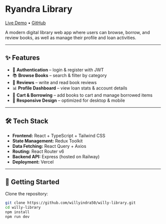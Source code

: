 # Ryandra Library

[Live Demo](https://willy-library.vercel.app) • [GitHub](https://github.com/willyindra50/willy-library)

A modern digital library web app where users can browse, borrow, and review books, as well as manage their profile and loan activities.

---

## ✨ Features

- 🔐 **Authentication** – login & register with JWT
- 📚 **Browse Books** – search & filter by category
- 📝 **Reviews** – write and read book reviews
- 📊 **Profile Dashboard** – view loan stats & account details
- 🛒 **Cart & Borrowing** – add books to cart and manage borrowed items
- 📱 **Responsive Design** – optimized for desktop & mobile

---

## 🛠️ Tech Stack

- **Frontend:** React + TypeScript + Tailwind CSS
- **State Management:** Redux Toolkit
- **Data Fetching:** React Query + Axios
- **Routing:** React Router v6
- **Backend API:** Express (hosted on Railway)
- **Deployment:** Vercel

---

## 🚀 Getting Started

Clone the repository:

```bash
git clone https://github.com/willyindra50/willy-library.git
cd willy-library
npm install
npm run dev
```
